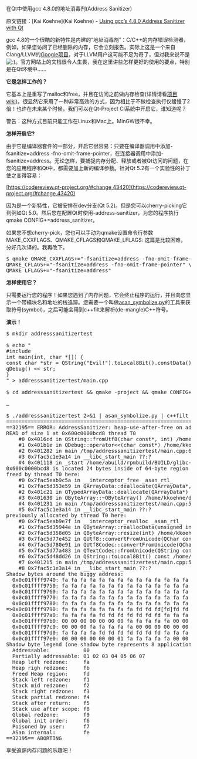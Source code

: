 在Qt中使用gcc 4.8.0的地址消毒剂(Address Sanitizer)

原文链接：[Kai Koehne](Kai Koehne) - [Using gcc’s 4.8.0 Address Sanitizer with Qt](http://blog.qt.digia.com/blog/2013/04/17/using-gccs-4-8-0-address-sanitizer-with-qt/)

gcc 4.8的一个很酷的新特性是内建的“地址消毒剂”：C/C++的内存错误检测器，例如，如果您访问了已经删除的内存，它会立刻报告。实际上这是一个来自Clang/LLVM的[Google项目](http://code.google.com/p/address-sanitizer/wiki/AddressSanitizer)，对于LLVM用户这可能不足为奇了，但对我来说不是<img src='http://blog.qt.digia.com/wp-includes/images/smilies/icon_smile.gif' alt=':)' class='wp-smiley' />。官方网站上的文档很令人生畏，我在这里讲些怎样更好的使用的要点，特别是在Qt环境中……

**它是怎样工作的？**

它基本上是重写了malloc和free，并且在访问之前做内存检查(详情请看[项目wiki](http://code.google.com/p/address-sanitizer/wiki/AddressSanitizerAlgorithm))。很显然它采用了一种非常高效的方式，因为相比于不做检查执行仅缓慢了2倍！也许在未来某个时候，我们可以在Qt-Project CI系统中开启它，谁知道呢？

警告：这种方式目前只能工作在Linux和Mac上。MinGW很不幸。

**怎样开启它?**

由于它是编译器套件的一部分，开启它很容易：只要在编译器调用中添加-fsanitize=address -fno-omit-frame-pointer，在连接器调用中添加-fsanitize=address。无论怎样，要捕捉内存分配、释放或者被Qt访问的问题，在您的应用程序和Qt中，都需要加上新的编译参数。针对Qt 5.2有一个实验性的补丁使之变得容易：

[https://codereview.qt-project.org/#change,43420](https://codereview.qt-project.org/#change,43420)

因为是一个新特性，它被安排在dev分支(Qt 5.2)。但是您可以cherry-picking它到例如Qt 5.0。然后您在配置Qt时使用-address-sanitizer，为您的程序执行qmake CONFIG+=address_sanitizer。

如果您不想cherry-pick，您也可以手动为qmake设置命令行参数MAKE_CXXFLAGS、QMAKE_CFLAGS和QMAKE_LFLAGS:
这篇是比较困难，分好几次译的。我再改下。
<pre>
$ qmake QMAKE_CXXFLAGS+="-fsanitize=address -fno-omit-frame-pointer" \
QMAKE_CFLAGS+="-fsanitize=address -fno-omit-frame-pointer" \
QMAKE_LFLAGS+="-fsanitize=address"
</pre>

**怎样使用它？**

只需要运行您的程序！如果您遇到了内存问题，它会终止程序的运行，并且向您显示一个带模块名和地址的栈追踪。您需要一个叫做[asan_symbolize.py](https://llvm.org/svn/llvm-project/compiler-rt/trunk/lib/asan/scripts/asan_symbolize.py)的工具来获取符号(symbol)，之后可能会用到c++filt来解析(de-mangle)C++符号。

**演示！**

<pre>
$ mkdir addresssanitizertest

$ echo "
#include <QDebug>
int main(int, char *[]) {
const char *str = QString("Evil!").toLocal8Bit().constData();
qDebug() << str;
}
" > addresssanitizertest/main.cpp

$ cd addresssanitizertest && qmake -project && qmake CONFIG+=address_sanitizer

…

$ ./addresssanitizertest 2>&1 | asan_symbolize.py | c++filt
=================================================================
==32195== ERROR: AddressSanitizer: heap-use-after-free on address 0x600c0000bcd8 at pc 0x4016ce bp 0x7fff7ccd86c0 sp 0x7fff7ccd86b8
READ of size 1 at 0x600c0000bcd8 thread T0
    #0 0x4016cd in QString::fromUtf8(char const*, int) /home/kkoehne/dev/qt/qt-5.1-gcc-4.8.0-64/qtbase/include/QtCore/../../../../qt-5.1/qtbase/src/corelib/tools/qstring.h:478
    #1 0x401b1e in QDebug::operator<<(char const*) /home/kkoehne/dev/qt/qt-5.1-gcc-4.8.0-64/qtbase/include/QtCore/../../../../qt-5.1/qtbase/src/corelib/io/qdebug.h:117
    #2 0x401282 in main /tmp/addresssanitizertest/main.cpp:6 (discriminator 1)
    #3 0x7fac5c1e3a14 in __libc_start_main ??:?
    #4 0x401118 in _start /home/abuild/rpmbuild/BUILD/glibc-2.17/csu/../sysdeps/x86_64/start.S:123
0x600c0000bcd8 is located 24 bytes inside of 64-byte region [0x600c0000bcc0,0x600c0000bd00)
freed by thread T0 here:
    #0 0x7fac5eab9c5a in __interceptor_free _asan_rtl_
    #1 0x7fac5d353e59 in QArrayData::deallocate(QArrayData*, unsigned long, unsigned long) /home/kkoehne/dev/qt/qt-5.1/qtbase/src/corelib/tools/qarraydata.cpp:125 (discriminator 2)
    #2 0x401c21 in QTypedArrayData::deallocate(QArrayData*) /home/kkoehne/dev/qt/qt-5.1-gcc-4.8.0-64/qtbase/include/QtCore/../../../../qt-5.1/qtbase/src/corelib/tools/qarraydata.h:230
    #3 0x401630 in QByteArray::~QByteArray() /home/kkoehne/dev/qt/qt-5.1-gcc-4.8.0-64/qtbase/include/QtCore/../../../../qt-5.1/qtbase/src/corelib/tools/qbytearray.h:396 (discriminator 1)
    #4 0x401231 in main /tmp/addresssanitizertest/main.cpp:5 (discriminator 1)
    #5 0x7fac5c1e3a14 in __libc_start_main ??:?
previously allocated by thread T0 here:
    #0 0x7fac5eab9e7f in __interceptor_realloc _asan_rtl_
    #1 0x7fac5d35944e in QByteArray::reallocData(unsigned int, QFlags) /home/kkoehne/dev/qt/qt-5.1/qtbase/src/corelib/tools/qbytearray.cpp:1472
    #2 0x7fac5d358d05 in QByteArray::resize(int) /home/kkoehne/dev/qt/qt-5.1/qtbase/src/corelib/tools/qbytearray.cpp:1431
    #3 0x7fac5d77e452 in QUtf8::convertFromUnicode(QChar const*, int, QTextCodec::ConverterState*) /home/kkoehne/dev/qt/qt-5.1/qtbase/src/corelib/codecs/qutfcodec.cpp:130
    #4 0x7fac5d780e91 in QUtf8Codec::convertFromUnicode(QChar const*, int, QTextCodec::ConverterState*) const /home/kkoehne/dev/qt/qt-5.1/qtbase/src/corelib/codecs/qutfcodec.cpp:507
    #5 0x7fac5d77a483 in QTextCodec::fromUnicode(QString const&) const /home/kkoehne/dev/qt/qt-5.1/qtbase/src/corelib/codecs/qtextcodec.cpp:807
    #6 0x7fac5d48dd26 in QString::toLocal8Bit() const /home/kkoehne/dev/qt/qt-5.1/qtbase/src/corelib/tools/qstring.cpp:4020
    #7 0x401215 in main /tmp/addresssanitizertest/main.cpp:5
    #8 0x7fac5c1e3a14 in __libc_start_main ??:?
Shadow bytes around the buggy address:
  0x0c01ffff9740: fa fa fa fa fa fa fa fa fa fa fa fa fa fa fa fa
  0x0c01ffff9750: fa fa fa fa fa fa fa fa fa fa fa fa fa fa fa fa
  0x0c01ffff9760: fa fa fa fa fa fa fa fa fa fa fa fa fa fa fa fa
  0x0c01ffff9770: fa fa fa fa fa fa fa fa fa fa fa fa fa fa fa fa
  0x0c01ffff9780: fa fa fa fa fa fa fa fa fa fa fa fa fa fa fa fa
=>0x0c01ffff9790: fa fa fa fa fa fa fa fa fd fd fd[fd]fd fd fd fd
  0x0c01ffff97a0: fa fa fa fa fd fd fd fd fd fd fd fa fa fa fa fa
  0x0c01ffff97b0: 00 00 00 00 00 00 00 fa fa fa fa fa 00 00 00 00
  0x0c01ffff97c0: 00 00 00 fa fa fa fa fa 00 00 00 00 00 00 00 fa
  0x0c01ffff97d0: fa fa fa fa fd fd fd fd fd fd fd fa fa fa fa fa
  0x0c01ffff97e0: 00 00 00 00 00 00 01 fa fa fa fa fa 00 00 00 00
Shadow byte legend (one shadow byte represents 8 application bytes):
  Addressable:           00
  Partially addressable: 01 02 03 04 05 06 07
  Heap left redzone:     fa
  Heap righ redzone:     fb
  Freed Heap region:     fd
  Stack left redzone:    f1
  Stack mid redzone:     f2
  Stack right redzone:   f3
  Stack partial redzone: f4
  Stack after return:    f5
  Stack use after scope: f8
  Global redzone:        f9
  Global init order:     f6
  Poisoned by user:      f7
  ASan internal:         fe
==32195== ABORTING
</pre>

享受追踪内存问题的乐趣吧！



